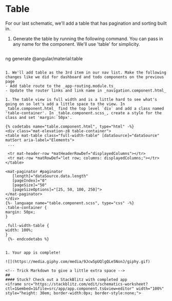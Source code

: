 # Table

For our last schematic, we'll add a table that has pagination and sorting built in.

1. Generate the table by running the following command. You can pass in any name for the component. We'll use 'table' for simplicity.

   ```sh
ng generate @angular/material:table <your-component-name OR table>
   ```

1. We'll add table as the 3rd item in our nav list. Make the following changes like we did for dashboard and todo components on the previous page
   - Add table route to the _app-routing.module.ts_
   - Update the router links and link name in _navigation.component.html_ 

1. The table view is full width and is a little hard to see what's going on so let's add a little space to the view. In _table.component.html_ find the top level `div` and add a class named 'table-container'. In _table.component.scss_, create a style for the class and set 'margin: 50px'.

   {% codetabs name="table.component.html", type="html" -%} 
<div class="mat-elevation-z8 table-container">
  <table mat-table class="full-width-table" [dataSource]="dataSource" matSort aria-label="Elements">
    ...

    <tr mat-header-row *matHeaderRowDef="displayedColumns"></tr>
    <tr mat-row *matRowDef="let row; columns: displayedColumns;"></tr>
  </table>

  <mat-paginator #paginator
      [length]="dataSource.data.length"
      [pageIndex]="0"
      [pageSize]="50"
      [pageSizeOptions]="[25, 50, 100, 250]">
  </mat-paginator>
</div>
   {%- language name="table.component.scss", type="css" -%} 
.table-container {
  margin: 50px;
}

.full-width-table {
  width: 100%;
}
    {%- endcodetabs %}


1. Your app is complete!

   ![](https://media.giphy.com/media/9Jcw5pUQlgQLe5NonJ/giphy.gif)

<!-- Trick Markdown to give a little extra space -->
## 
#### Stuck? Check out a StackBlitz with completed app
<iframe src="https://stackblitz.com/edit/schematics-worksheet?ctl=1&embed=1&file=src/app/app.component.ts&view=editor" width="100%" style="height: 30em; border-width:0px; border-style:none;">

